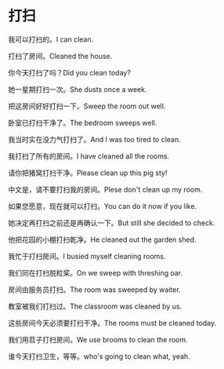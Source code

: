 # 打扫

<p><span class="chinese">我可以打扫的。</span><span class="english">I can clean.</span></p>

<p><span class="chinese">打扫了房间。</span><span class="english">Cleaned the house.</span></p>

<p><span class="chinese">你今天打扫了吗？</span><span class="english">Did you clean today?</span></p>

<p><span class="chinese">她一星期打扫一次。</span><span class="english">She dusts once a week.</span></p>

<p><span class="chinese">把这房间好好打扫一下。</span><span class="english">Sweep the room out well.</span></p>

<p><span class="chinese">卧室已打扫干净了。</span><span class="english">The bedroom sweeps well.</span></p>

<p><span class="chinese">我当时实在没力气打扫了。</span><span class="english">And I was too tired to clean.</span></p>

<p><span class="chinese">我打扫了所有的房间。</span><span class="english">I have cleaned all the rooms.</span></p>

<p><span class="chinese">请你把猪窝打扫干净。</span><span class="english">Please clean up this pig sty!</span></p>

<p><span class="chinese">中文是，请不要打扫我的房间。</span><span class="english">Plese don't clean up my room.</span></p>

<p><span class="chinese">如果您愿意，现在就可以打扫。</span><span class="english">You can do it now if you like.</span></p>

<p><span class="chinese">她决定再打扫之前还是再确认一下。</span><span class="english">But still she decided to check.</span></p>

<p><span class="chinese">他把花园的小棚打扫乾净。</span><span class="english">He cleaned out the garden shed.</span></p>

<p><span class="chinese">我忙于打扫房间。</span><span class="english">I busied myself cleaning rooms.</span></p>

<p><span class="chinese">我们同在打扫脱粒桨。</span><span class="english">On we sweep with threshing oar.</span></p>

<p><span class="chinese">房间由服务员打扫。</span><span class="english">The room was sweeped by waiter.</span></p>

<p><span class="chinese">教室被我们打扫过。</span><span class="english">The classroom was cleaned by us.</span></p>

<p><span class="chinese">这些房间今天必须要打扫干净。</span><span class="english">The rooms must be cleaned today.</span></p>

<p><span class="chinese">我们用苕子打扫房间。</span><span class="english">We use brooms to clean the room.</span></p>

<p><span class="chinese">谁今天打扫卫生，等等。</span><span class="english">who's going to clean what, yeah.</span></p>

